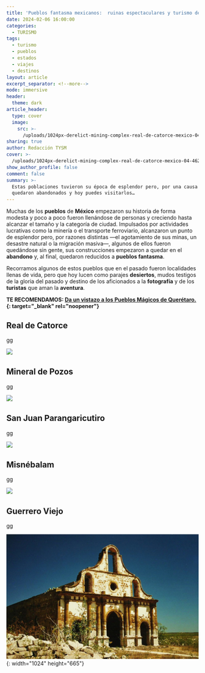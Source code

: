 ```yaml
---
title: 'Pueblos fantasma mexicanos:  ruinas espectaculares y turismo de aventura'
date: 2024-02-06 16:00:00
categories:
  - TURISMO
tags:
  - turismo
  - pueblos
  - estados
  - viajes
  - destinos
layout: article
excerpt_separator: <!--more-->
mode: immersive
header:
  theme: dark
article_header:
  type: cover
  image:
    src: >-
      /uploads/1024px-derelict-mining-complex-real-de-catorce-mexico-04-46298235622.jpeg
sharing: true
author: Redacción TYSM
cover: >-
  /uploads/1024px-derelict-mining-complex-real-de-catorce-mexico-04-46298235622.jpeg
show_author_profile: false
comment: false
summary: >-
  Estas poblaciones tuvieron su época de esplendor pero, por una causa u otra,
  quedaron abandonados y hoy puedes visitarlos…
---
```

Muchas de los **pueblos** de **México** empezaron su historia de forma modesta y poco a poco fueron llenándose de personas y creciendo hasta alcanzar el tamaño y la categoría de ciudad. Impulsados por actividades lucrativas como la minería o el transporte ferroviario, alcanzaron un punto de esplendor pero, por razones distintas —el agotamiento de sus minas, un desastre natural o la migración masiva—, algunos de ellos fueron quedándose sin gente, sus construcciones empezaron a quedar en el **abandono** y, al final, quedaron reducidos a **pueblos fantasma**.

Recorramos algunos de estos pueblos que en el pasado fueron localidades llenas de vida, pero que hoy lucen como parajes **desiertos**, mudos testigos de la gloria del pasado y destino de los aficionados a la **fotografía** y de los **turistas** que aman la **aventura**.

**TE RECOMENDAMOS: [Da un vistazo a los Pueblos Mágicos de Querétaro.](https://blog.tonoysumariachi.com/turismo/2022/11/04/pueblos-magicos-en-el-estado-de-queretaro.html){: target="_blank" rel="noopener"}**

## Real de Catorce

gg

![](https://upload.wikimedia.org/wikipedia/commons/thumb/e/e4/Vista_de_Real_de_Catorce.jpg/1024px-Vista_de_Real_de_Catorce.jpg)

## Mineral de Pozos

gg

![](https://upload.wikimedia.org/wikipedia/commons/thumb/b/b7/Hacienda_en_Mineral_de_Pozos%2C_Guanajuato_1.jpg/1024px-Hacienda_en_Mineral_de_Pozos%2C_Guanajuato_1.jpg)

## San Juan Parangaricutiro

gg

![](https://upload.wikimedia.org/wikipedia/commons/thumb/3/3c/San_Juan_Parangaricutiro%2C_iglesia_07.jpg/1024px-San_Juan_Parangaricutiro%2C_iglesia_07.jpg)

## Misnébalam

gg

![](https://upload.wikimedia.org/wikipedia/commons/thumb/e/e0/Misnebalam%2C_Yucat%C3%A1n_%2818%29.jpg/1024px-Misnebalam%2C_Yucat%C3%A1n_%2818%29.jpg)

## Guerrero Viejo

gg

![](/uploads/1024px-guerreroviejo.jpg){: width="1024" height="665"}